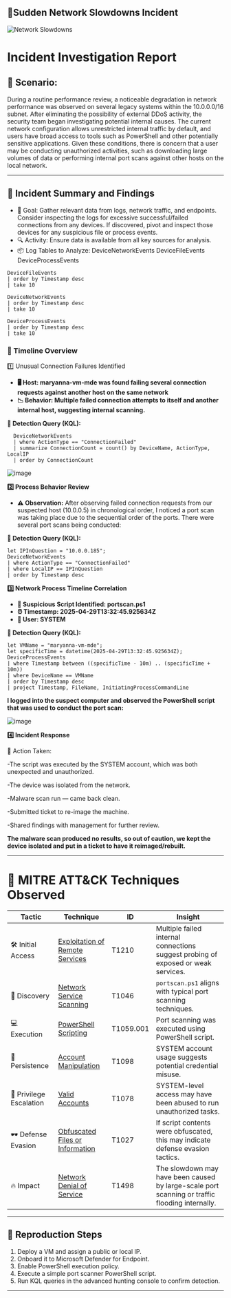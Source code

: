## **🎯Sudden Network Slowdowns Incident**

![Network Slowdowns](https://github.com/user-attachments/assets/55eefc0c-7e74-44a4-a8a4-c55ec5c5bdc5)


# Incident Investigation Report

## 📘 Scenario:
During a routine performance review, a noticeable degradation in network performance was observed on several legacy systems within the 10.0.0.0/16 subnet. After eliminating the possibility of external DDoS activity, the security team began investigating potential internal causes. The current network configuration allows unrestricted internal traffic by default, and users have broad access to tools such as PowerShell and other potentially sensitive applications. Given these conditions, there is concern that a user may be conducting unauthorized activities, such as downloading large volumes of data or performing internal port scans against other hosts on the local network.

---

## **📌 Incident Summary and Findings**

- 🎯 Goal: Gather relevant data from logs, network traffic, and endpoints.
Consider inspecting the logs for excessive successful/failed connections from any devices.  If discovered, pivot and inspect those devices for any suspicious file or process events.
- 🔍 Activity: Ensure data is available from all key sources for analysis.
- 📦 Log Tables to Analyze:
DeviceNetworkEvents
DeviceFileEvents
DeviceProcessEvents

```kql
DeviceFileEvents
| order by Timestamp desc 
| take 10

DeviceNetworkEvents
| order by Timestamp desc 
| take 10

DeviceProcessEvents
| order by Timestamp desc 
| take 10
```

### **📅 Timeline Overview**

1️⃣ Unusual Connection Failures Identified
- **🖥️ Host: maryanna-vm-mde was found failing several connection requests against another host on the same network**
- **📉 Behavior: Multiple failed connection attempts to itself and another internal host, suggesting internal scanning.**

**🔎 Detection Query (KQL):**
 ```kql
   DeviceNetworkEvents
   | where ActionType == "ConnectionFailed"
   | summarize ConnectionCount = count() by DeviceName, ActionType, LocalIP
   | order by ConnectionCount
   ```

![image](https://github.com/user-attachments/assets/2cdbed17-2008-497b-ad1e-fc404cfa8f80)


**2️⃣ Process Behavior Review**
   - **⚠️ Observation:** After observing failed connection requests from our suspected host (10.0.0.5) in chronological order, I noticed a port scan was taking place due to the sequential order of the ports. There were several port scans being conducted: 

**🔎 Detection Query (KQL):**
   ```kql
   let IPInQuestion = "10.0.0.185";
   DeviceNetworkEvents
   | where ActionType == "ConnectionFailed"
   | where LocalIP == IPInQuestion
   | order by Timestamp desc
   ```
   

**3️⃣ Network Process Timeline Correlation**
   - **📄 Suspicious Script Identified: portscan.ps1**
   - **⏰ Timestamp: 2025-04-29T13:32:45.925634Z**
   - **👤 User: SYSTEM**

**🔎 Detection Query (KQL):**
```kql
let VMName = "maryanna-vm-mde";
let specificTime = datetime(2025-04-29T13:32:45.925634Z);
DeviceProcessEvents
| where Timestamp between ((specificTime - 10m) .. (specificTime + 10m))
| where DeviceName == VMName
| order by Timestamp desc
| project Timestamp, FileName, InitiatingProcessCommandLine
```
**I logged into the suspect computer and observed the PowerShell script that was used to conduct the port scan:**

![image](https://github.com/user-attachments/assets/d7e03180-2d8c-4edc-a1af-516baa98bf50)


**4️⃣ Incident Response**

🔐 Action Taken:

-The script was executed by the SYSTEM account, which was both unexpected and unauthorized.

-The device was isolated from the network.

-Malware scan run — came back clean.

-Submitted ticket to re-image the machine.

-Shared findings with management for further review.

 **The malware scan produced no results, so out of caution, we kept the device isolated and put in a ticket to have it reimaged/rebuilt.**

---

# 🧠 MITRE ATT&CK Techniques Observed

| **Tactic**              | **Technique**                                                                 | **ID**    | **Insight**                                                                                    |
| ----------------------- | ----------------------------------------------------------------------------- | --------- | ---------------------------------------------------------------------------------------------- |
| 🛠️ Initial Access      | [Exploitation of Remote Services](https://attack.mitre.org/techniques/T1210/) | T1210     | Multiple failed internal connections suggest probing of exposed or weak services.              |
| 🧭 Discovery            | [Network Service Scanning](https://attack.mitre.org/techniques/T1046/)        | T1046     | `portscan.ps1` aligns with typical port scanning techniques.                                   |
| 💻 Execution            | [PowerShell Scripting](https://attack.mitre.org/techniques/T1059/001/)        | T1059.001 | Port scanning was executed using PowerShell script.                                            |
| 🪪 Persistence          | [Account Manipulation](https://attack.mitre.org/techniques/T1098/)            | T1098     | SYSTEM account usage suggests potential credential misuse.                                     |
| 🚀 Privilege Escalation | [Valid Accounts](https://attack.mitre.org/techniques/T1078/)                  | T1078     | SYSTEM-level access may have been abused to run unauthorized tasks.                            |
| 🕶️ Defense Evasion     | [Obfuscated Files or Information](https://attack.mitre.org/techniques/T1027/) | T1027     | If script contents were obfuscated, this may indicate defense evasion tactics.                 |
| 🔥 Impact               | [Network Denial of Service](https://attack.mitre.org/techniques/T1498/)       | T1498     | The slowdown may have been caused by large-scale port scanning or traffic flooding internally. |

---

## 🧪 Reproduction Steps

1. Deploy a VM and assign a public or local IP.
2. Onboard it to Microsoft Defender for Endpoint.
3. Enable PowerShell execution policy.
4. Execute a simple port scanner PowerShell script.
5. Run KQL queries in the advanced hunting console to confirm detection.

---
